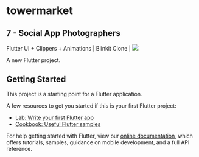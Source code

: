 # towermarket

## 7 - Social App Photographers
Flutter UI + Clippers + Animations
 | Blinkit Clone 
 | <img src="https://media.giphy.com/media/732BDQrWgdejCZhfaj/giphy.gif">

A new Flutter project.

## Getting Started

This project is a starting point for a Flutter application.

A few resources to get you started if this is your first Flutter project:

- [Lab: Write your first Flutter app](https://flutter.dev/docs/get-started/codelab)
- [Cookbook: Useful Flutter samples](https://flutter.dev/docs/cookbook)

For help getting started with Flutter, view our
[online documentation](https://flutter.dev/docs), which offers tutorials,
samples, guidance on mobile development, and a full API reference.
